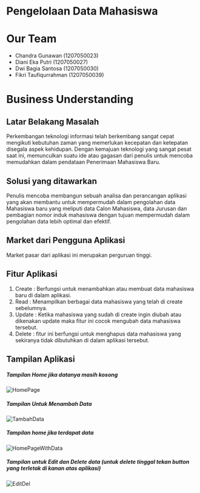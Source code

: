 # Pengelolaan Data Mahasiswa

# Our Team
- Chandra Gunawan (1207050023)
- Diani Eka Putri (1207050027)
- Dwi Bagia Santosa (1207050030)
- Fikri Taufiqurrahman (1207050039)

# Business Understanding

## Latar Belakang Masalah
Perkembangan teknologi informasi telah berkembang sangat cepat mengikuti kebutuhan zaman yang memerlukan kecepatan dan ketepatan disegala aspek kehidupan. Dengan kemajuan teknologi yang sangat pesat saat ini, memunculkan suatu ide atau gagasan dari penulis untuk mencoba memudahkan dalam pendataan Penerimaan Mahasiswa Baru. 

## Solusi yang ditawarkan
Penulis mencoba membangun sebuah analisa dan perancangan aplikasi yang akan membantu untuk mempermudah dalam pengolahan data Mahasiswa baru yang meliputi data Calon Mahasiswa, data Jurusan dan pembagian nomor induk mahasiswa dengan tujuan mempermudah dalam pengolahan data lebih optimal dan efektif.

## Market dari Pengguna Aplikasi
Market pasar dari aplikasi ini merupakan perguruan tinggi.

## Fitur Aplikasi
1. Create	: Berfungsi untuk menambahkan atau membuat data mahasiswa baru di dalam aplikasi.
2. Read	: Menampilkan berbagai data mahasiswa yang telah di create sebelumnya.
3. Update	: Ketika mahasiswa yang sudah di create ingin diubah atau dikenakan update maka fitur ini cocok mengubah data mahasiswa tersebut.
4. Delete	: fitur ini berfungsi untuk menghapus data mahasiswa yang sekiranya tidak dibutuhkan di dalam aplikasi tersebut.

## Tampilan Aplikasi
##### Tampilan Home jika datanya masih kosong
![HomePage](https://cdn-images-1.medium.com/max/800/1*ti6Gdu8_WKibtEoc6NC51w.png)
##### Tampilan Untuk Menambah Data
![TambahData](https://cdn-images-1.medium.com/max/640/1*a1qLOoG_R4hZALP0bXCx-w.png)
##### Tampilan home jika terdapat data
![HomePageWithData](https://cdn-images-1.medium.com/max/640/1*qcezno1nz2Qs59qVc2p8fw.png)
##### Tampilan untuk Edit dan Delete data (untuk delete tinggal tekan button yang terletak di kanan atas aplikasi)
![EditDel](https://cdn-images-1.medium.com/max/640/1*RDkA771KGyL-Gf_I51iO6w.png)
